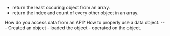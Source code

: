 - return the least occuring object from an array.
- return the index and count of every other object in an array.


How do you access data from an API?
How to properly use a data object. --- Created an object - loaded the object - operated on the object.
